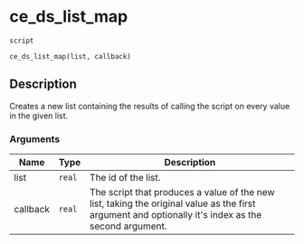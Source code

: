 # ce_ds_list_map
`script`
```gml
ce_ds_list_map(list, callback)
```

## Description
Creates a new list containing the results of calling the script on
 every value in the given list.

### Arguments
| Name | Type | Description |
| ---- | ---- | ----------- |
| list | `real` | The id of the list. |
| callback | `real` | The script that produces a value of the new list, taking the original value as the first argument and optionally it's index  as the second argument. |